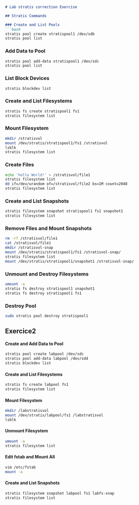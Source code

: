 ```markdown
# Lab stratis correction Exercise

## Stratis Commands

### Create and List Pools
```bash
stratis pool create stratispool1 /dev/sdb
stratis pool list
```

### Add Data to Pool
```bash
stratis pool add-data stratispool1 /dev/sdc
stratis pool list
```

### List Block Devices
```bash
stratis blockdev list
```

### Create and List Filesystems
```bash
stratis fs create stratispool1 fs1
stratis filesystem list
```

### Mount Filesystem
```bash
mkdir /stratisvol
mount /dev/stratis/stratispool1/fs1 /stratisvol
lsblk
stratis filesystem list
```

### Create Files
```bash
echo 'hello World!' > /stratisvol/file1
stratis filesystem list
dd if=/dev/urandom of=/stratisvol/file2 bs=1M count=2048
stratis filesystem list
```

### Create and List Snapshots
```bash
stratis filesystem snapshot stratispool1 fs1 snapshot1
stratis filesystem list
```

### Remove Files and Mount Snapshots
```bash
rm -rf /stratisvol/file1
cat /stratisvol/file1
mkdir /stratisvol-snap
mount /dev/stratis/stratispool1/fs1 /stratisvol-snap/
stratis filesystem list
mount /dev/stratis/stratispool1/snapshot1 /stratisvol-snap/
```

### Unmount and Destroy Filesystems
```bash
umount -a
stratis fs destroy stratispool1 snapshot1
stratis fs destroy stratispool1 fs1
```

### Destroy Pool
```bash
sudo stratis pool destroy stratispool1
```
## Exercice2 

#### Create and Add Data to Pool
```bash
stratis pool create labpool /dev/sdc
stratis pool add-data labpool /dev/sdd
stratis blockdev list
```

#### Create and List Filesystems
```bash
stratis fs create labpool fs1
stratis filesystem list
```

#### Mount Filesystem
```bash
mkdir /labstratisvol
mount /dev/stratis/labpool/fs1 /labstratisvol
lsblk
```

#### Unmount Filesystem
```bash
umount -a
stratis filesystem list
```

#### Edit fstab and Mount All
```bash
vim /etc/fstab
mount -a
```

#### Create and List Snapshots
```bash
stratis filesystem snapshot labpool fs1 labfs-snap
stratis filesystem list
```
```
```

